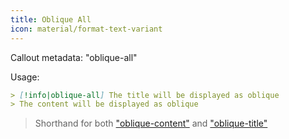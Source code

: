 ```yaml
---
title: Oblique All
icon: material/format-text-variant
---
```


Callout metadata: "oblique-all"

Usage:

```md
> [!info|oblique-all] The title will be displayed as oblique
> The content will be displayed as oblique
```
> Shorthand for both ["oblique-content"](../content-styling/page-9.md)
> and ["oblique-title"](../title-styling/page-19.md)

